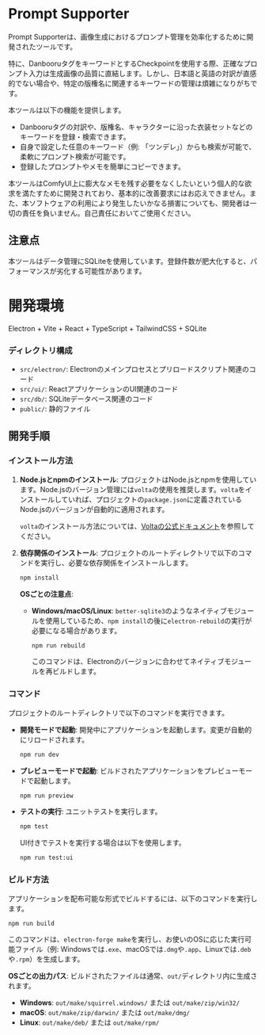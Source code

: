 # Prompt Supporter

Prompt Supporterは、画像生成におけるプロンプト管理を効率化するために開発されたツールです。

特に、DanbooruタグをキーワードとするCheckpointを使用する際、正確なプロンプト入力は生成画像の品質に直結します。しかし、日本語と英語の対訳が直感的でない場合や、特定の版権名に関連するキーワードの管理は煩雑になりがちです。

本ツールは以下の機能を提供します。

- Danbooruタグの対訳や、版権名、キャラクターに沿った衣装セットなどのキーワードを登録・検索できます。
- 自身で設定した任意のキーワード（例: 「ツンデレ」）からも検索が可能で、柔軟にプロンプト検索が可能です。
- 登録したプロンプトやメモを簡単にコピーできます。

本ツールはComfyUI上に膨大なメモを残す必要をなくしたいという個人的な欲求を満たすために開発されており、基本的に改善要求にはお応えできません。また、本ソフトウェアの利用により発生したいかなる損害についても、開発者は一切の責任を負いません。自己責任においてご使用ください。

## 注意点
本ツールはデータ管理にSQLiteを使用しています。登録件数が肥大化すると、パフォーマンスが劣化する可能性があります。

# 開発環境
Electron + Vite + React + TypeScript + TailwindCSS + SQLite

### ディレクトリ構成

-   `src/electron/`: Electronのメインプロセスとプリロードスクリプト関連のコード
-   `src/ui/`: ReactアプリケーションのUI関連のコード
-   `src/db/`: SQLiteデータベース関連のコード
-   `public/`: 静的ファイル

## 開発手順

### インストール方法

1.  **Node.jsとnpmのインストール**:
    プロジェクトはNode.jsとnpmを使用しています。Node.jsのバージョン管理には`volta`の使用を推奨します。`volta`をインストールしていれば、プロジェクトの`package.json`に定義されているNode.jsのバージョンが自動的に適用されます。

    `volta`のインストール方法については、[Voltaの公式ドキュメント](https://docs.volta.sh/guide/getting-started)を参照してください。

2.  **依存関係のインストール**:
    プロジェクトのルートディレクトリで以下のコマンドを実行し、必要な依存関係をインストールします。

    ```bash
    npm install
    ```

    **OSごとの注意点**:
    -   **Windows/macOS/Linux**: `better-sqlite3`のようなネイティブモジュールを使用しているため、`npm install`の後に`electron-rebuild`の実行が必要になる場合があります。
        ```bash
        npm run rebuild
        ```
        このコマンドは、Electronのバージョンに合わせてネイティブモジュールを再ビルドします。

### コマンド

プロジェクトのルートディレクトリで以下のコマンドを実行できます。

-   **開発モードで起動**:
    開発中にアプリケーションを起動します。変更が自動的にリロードされます。
    ```bash
    npm run dev
    ```

-   **プレビューモードで起動**:
    ビルドされたアプリケーションをプレビューモードで起動します。
    ```bash
    npm run preview
    ```

-   **テストの実行**:
    ユニットテストを実行します。
    ```bash
    npm test
    ```
    UI付きでテストを実行する場合は以下を使用します。
    ```bash
    npm run test:ui
    ```

### ビルド方法

アプリケーションを配布可能な形式でビルドするには、以下のコマンドを実行します。

```bash
npm run build
```

このコマンドは、`electron-forge make`を実行し、お使いのOSに応じた実行可能ファイル（例: Windowsでは`.exe`、macOSでは`.dmg`や`.app`、Linuxでは`.deb`や`.rpm`）を生成します。

**OSごとの出力パス**:
ビルドされたファイルは通常、`out/`ディレクトリ内に生成されます。
-   **Windows**: `out/make/squirrel.windows/` または `out/make/zip/win32/`
-   **macOS**: `out/make/zip/darwin/` または `out/make/dmg/`
-   **Linux**: `out/make/deb/` または `out/make/rpm/`
